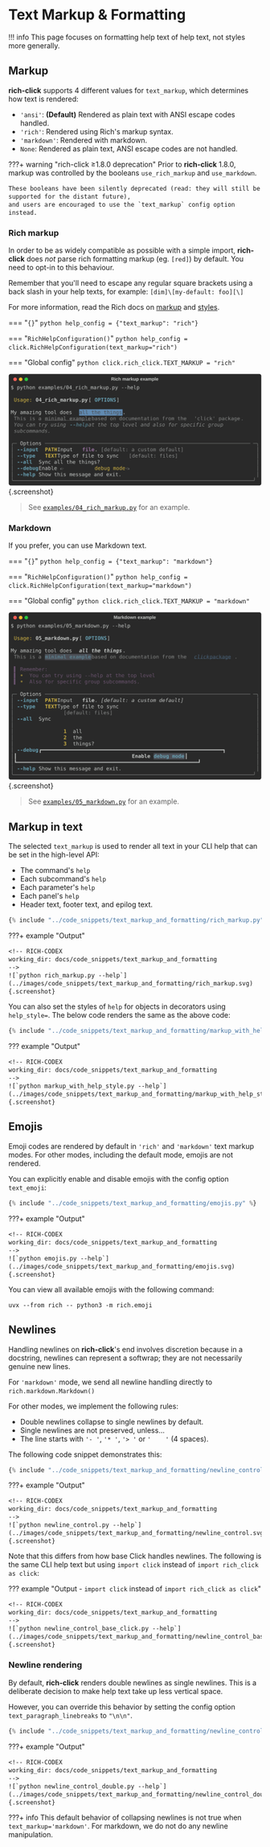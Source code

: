 # Text Markup & Formatting

!!! info
    This page focuses on formatting help text of help text, not styles more generally.

## Markup

**rich-click** supports 4 different values for `text_markup`, which determines how text is rendered:

- `'ansi'`: **(Default)** Rendered as plain text with ANSI escape codes handled.
- `'rich'`: Rendered using Rich's markup syntax.
- `'markdown'`: Rendered with markdown.
- `None`: Rendered as plain text, ANSI escape codes are not handled.

???+ warning "rich-click ≥1.8.0 deprecation"
    Prior to **rich-click** 1.8.0, markup was controlled by the booleans `use_rich_markup` and `use_markdown`.

    These booleans have been silently deprecated (read: they will still be supported for the distant future),
    and users are encouraged to use the `text_markup` config option instead.

### Rich markup

In order to be as widely compatible as possible with a simple import,
**rich-click** does _not_ parse rich formatting markup (eg. `[red]`) by default.
You need to opt-in to this behaviour.

Remember that you'll need to escape any regular square brackets using a back slash in your help texts,
for example: `[dim]\[my-default: foo][\]`

For more information, read the Rich docs on [markup](https://rich.readthedocs.io/en/stable/markup.html) and [styles](https://rich.readthedocs.io/en/stable/style.html).

=== "`{}`"
    ```python
    help_config = {"text_markup": "rich"}
    ```

=== "`RichHelpConfiguration()`"
    ```python
    help_config = click.RichHelpConfiguration(text_markup="rich")
    ```

=== "Global config"
    ```python
    click.rich_click.TEXT_MARKUP = "rich"
    ```

<!-- RICH-CODEX
working_dir: .
-->
![`python examples/04_rich_markup.py --help`](../images/rich_markup.svg "Rich markup example"){.screenshot}

> See [`examples/04_rich_markup.py`](https://github.com/ewels/rich-click/blob/main/examples/04_rich_markup.py) for an example.

### Markdown

If you prefer, you can use Markdown text.

=== "`{}`"
    ```python
    help_config = {"text_markup": "markdown"}
    ```

=== "`RichHelpConfiguration()`"
    ```python
    help_config = click.RichHelpConfiguration(text_markup="markdown")
    ```

=== "Global config"
    ```python
    click.rich_click.TEXT_MARKUP = "markdown"
    ```

<!-- RICH-CODEX
working_dir: .
-->
![`python examples/05_markdown.py --help`](../images/markdown.svg "Markdown example"){.screenshot}

> See [`examples/05_markdown.py`](https://github.com/ewels/rich-click/blob/main/examples/05_markdown.py) for an example.

## Markup in text

The selected `text_markup` is used to render all text in your CLI help that can be set in the high-level API:

- The command's `help`
- Each subcommand's `help`
- Each parameter's `help`
- Each panel's `help`
- Header text, footer text, and epilog text.

```python
{% include "../code_snippets/text_markup_and_formatting/rich_markup.py" %}
```

???+ example "Output"

    <!-- RICH-CODEX
    working_dir: docs/code_snippets/text_markup_and_formatting
    -->
    ![`python rich_markup.py --help`](../images/code_snippets/text_markup_and_formatting/rich_markup.svg){.screenshot}

You can also set the styles of `help` for objects in decorators using `help_style=`.
The below code renders the same as the above code:

```python
{% include "../code_snippets/text_markup_and_formatting/markup_with_help_style.py" %}
```

??? example "Output"

    <!-- RICH-CODEX
    working_dir: docs/code_snippets/text_markup_and_formatting
    -->
    ![`python markup_with_help_style.py --help`](../images/code_snippets/text_markup_and_formatting/markup_with_help_style.svg){.screenshot}

## Emojis

Emoji codes are rendered by default in `'rich'` and `'markdown'` text markup modes.
For other modes, including the default mode, emojis are not rendered.

You can explicitly enable and disable emojis with the config option `text_emoji`:

```python hl_lines="9"
{% include "../code_snippets/text_markup_and_formatting/emojis.py" %}
```

???+ example "Output"

    <!-- RICH-CODEX
    working_dir: docs/code_snippets/text_markup_and_formatting
    -->
    ![`python emojis.py --help`](../images/code_snippets/text_markup_and_formatting/emojis.svg){.screenshot}

You can view all available emojis with the following command:

```shell
uvx --from rich -- python3 -m rich.emoji
```

## Newlines

Handling newlines on **rich-click**'s end involves discretion because in a docstring, newlines can represent a softwrap; they are not necessarily genuine new lines.

For `'markdown'` mode, we send all newline handling directly to `rich.markdown.Markdown()`

For other modes, we implement the following rules:

- Double newlines collapse to single newlines by default.
- Single newlines are not preserved, unless...
- The line starts with `'- '`, `'* '`, `'> '` or <code>'&nbsp;&nbsp;&nbsp;&nbsp;'</code> (4 spaces).

The following code snippet demonstrates this:

```python
{% include "../code_snippets/text_markup_and_formatting/newline_control.py" %}
```

???+ example "Output"

    <!-- RICH-CODEX
    working_dir: docs/code_snippets/text_markup_and_formatting
    -->
    ![`python newline_control.py --help`](../images/code_snippets/text_markup_and_formatting/newline_control.svg){.screenshot}

Note that this differs from how base Click handles newlines.
The following is the same CLI help text but using `import click` instead of `import rich_click as click`:

??? example "Output - `import click` instead of `import rich_click as click`"

    <!-- RICH-CODEX
    working_dir: docs/code_snippets/text_markup_and_formatting
    -->
    ![`python newline_control_base_click.py --help`](../images/code_snippets/text_markup_and_formatting/newline_control_base_click.svg){.screenshot}

### Newline rendering

By default, **rich-click** renders double newlines as single newlines.
This is a deliberate decision to make help text take up less vertical space.

However, you can override this behavior by setting the config option `text_paragraph_linebreaks` to `"\n\n"`.

```python hl_lines="7"
{% include "../code_snippets/text_markup_and_formatting/newline_control_double.py" %}
```

???+ example "Output"

    <!-- RICH-CODEX
    working_dir: docs/code_snippets/text_markup_and_formatting
    -->
    ![`python newline_control_double.py --help`](../images/code_snippets/text_markup_and_formatting/newline_control_double.svg){.screenshot}


???+ info
    This default behavior of collapsing newlines is not true when `text_markup='markdown'`.
    For markdown, we do not do any newline manipulation.
